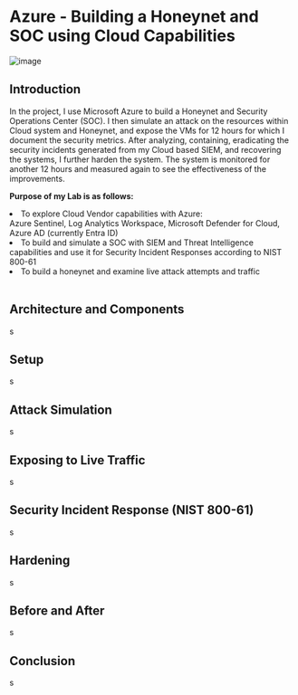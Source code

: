# Azure - Building a Honeynet and SOC using Cloud Capabilities

![image](https://github.com/Edwinccn/Azure-SOC-Lab/assets/162117956/1995a0d9-06be-43c7-ad60-656ba28af8d1)



## Introduction

In the project, I use Microsoft Azure to build a Honeynet and Security Operations Center (SOC). I then simulate an attack on the resources within Cloud system and Honeynet, and expose the VMs for 12 hours for which I document the security metrics. After analyzing, containing, eradicating the security incidents generated from my Cloud based SIEM, and recovering the systems, I further harden the system. The system is monitored for another 12 hours and measured again to see the effectiveness of the improvements.


<b>Purpose of my Lab is as follows:</b>

<li>To explore Cloud Vendor capabilities with Azure: 
<br>Azure Sentinel, Log Analytics Workspace, Microsoft Defender for Cloud, Azure AD (currently Entra ID)</li>
<li>To build and simulate a SOC with SIEM and Threat Intelligence capabilities and use it for Security Incident Responses according to NIST 800-61</li>
<li>To build a honeynet and examine live attack attempts and traffic</li>
<br>


## Architecture and Components
s

## Setup
s

## Attack Simulation
s

## Exposing to Live Traffic
s

## Security Incident Response (NIST 800-61)
s

## Hardening
s

## Before and After
s

## Conclusion
s



